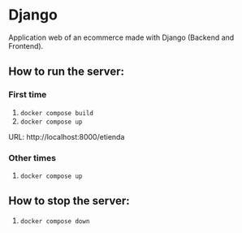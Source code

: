 # Django
Application web of an ecommerce made with Django (Backend and Frontend).

## How to run the server:
### First time
1. ```docker compose build```
2. ```docker compose up```

URL: http://localhost:8000/etienda

### Other times
1. ```docker compose up```

## How to stop the server:
1. ```docker compose down```